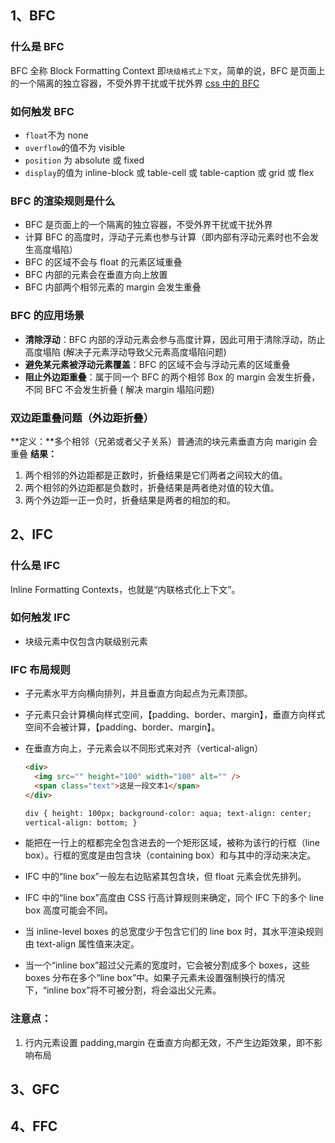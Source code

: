 ## 1、BFC

### 什么是 BFC

BFC 全称 Block Formatting Context 即`块级格式上下文`，简单的说，BFC 是页面上的一个隔离的独立容器，不受外界干扰或干扰外界
[css 中的 BFC](https://x-front-team.github.io/2017/02/19/CSS%E4%B8%AD%E7%9A%84BFC/)

### 如何触发 BFC

- `float`不为 none
- `overflow`的值不为 visible
- `position` 为 absolute 或 fixed
- `display`的值为 inline-block 或 table-cell 或 table-caption 或 grid 或 flex

### BFC 的渲染规则是什么

- BFC 是页面上的一个隔离的独立容器，不受外界干扰或干扰外界
- 计算 BFC 的高度时，浮动子元素也参与计算（即内部有浮动元素时也不会发生高度塌陷）
- BFC 的区域不会与 float 的元素区域重叠
- BFC 内部的元素会在垂直方向上放置
- BFC 内部两个相邻元素的 margin 会发生重叠

### BFC 的应用场景

- **清除浮动**：BFC 内部的浮动元素会参与高度计算，因此可用于清除浮动，防止高度塌陷 (解决子元素浮动导致父元素高度塌陷问题)
- **避免某元素被浮动元素覆盖**：BFC 的区域不会与浮动元素的区域重叠
- **阻止外边距重叠**：属于同一个 BFC 的两个相邻 Box 的 margin 会发生折叠，不同 BFC 不会发生折叠 ( 解决 margin 塌陷问题)

### 双边距重叠问题（外边距折叠）

**定义：**多个相邻（兄弟或者父子关系）普通流的块元素垂直方向 marigin 会重叠
**结果：**

1. 两个相邻的外边距都是正数时，折叠结果是它们两者之间较大的值。
2. 两个相邻的外边距都是负数时，折叠结果是两者绝对值的较大值。
3. 两个外边距一正一负时，折叠结果是两者的相加的和。

## 2、IFC

### 什么是 IFC

Inline Formatting Contexts，也就是“内联格式化上下文”。

### 如何触发 IFC

- 块级元素中仅包含内联级别元素

### IFC 布局规则

- 子元素水平方向横向排列，并且垂直方向起点为元素顶部。

- 子元素只会计算横向样式空间，【padding、border、margin】，垂直方向样式空间不会被计算，【padding、border、margin】。

- 在垂直方向上，子元素会以不同形式来对齐（vertical-align）

  ```html
  <div>
    <img src="" height="100" width="100" alt="" />
    <span class="text">这是一段文本1</span>
  </div>

  div { height: 100px; background-color: aqua; text-align: center;
  vertical-align: bottom; }
  ```

- 能把在一行上的框都完全包含进去的一个矩形区域，被称为该行的行框（line box）。行框的宽度是由包含块（containing box）和与其中的浮动来决定。

- IFC 中的“line box”一般左右边贴紧其包含块，但 float 元素会优先排列。

- IFC 中的“line box”高度由 CSS 行高计算规则来确定，同个 IFC 下的多个 line box 高度可能会不同。

- 当 inline-level boxes 的总宽度少于包含它们的 line box 时，其水平渲染规则由 text-align 属性值来决定。

- 当一个“inline box”超过父元素的宽度时，它会被分割成多个 boxes，这些 boxes 分布在多个“line box”中。如果子元素未设置强制换行的情况下，“inline box”将不可被分割，将会溢出父元素。

### 注意点：

1. 行内元素设置 padding,margin 在垂直方向都无效，不产生边距效果，即不影响布局

## 3、GFC

## 4、FFC
